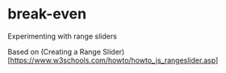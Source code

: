 # break-even
Experimenting with range sliders

Based on (Creating a Range Slider)[https://www.w3schools.com/howto/howto_js_rangeslider.asp]
